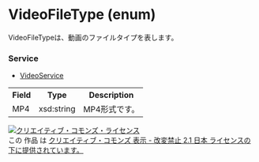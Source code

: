 # VideoFileType (enum)
VideoFileTypeは、動画のファイルタイプを表します。
### Service
+ [VideoService](../services/VideoService.md)

<table>
 <tr>
  <th>Field</th>
  <th>Type</th>
  <th>Description</th>
 <tr>
  <td>MP4</td>
  <td>xsd:string</td>
  <td>MP4形式です。</td>
 </tr>
</table>

<a rel="license" href="http://creativecommons.org/licenses/by-nd/2.1/jp/"><img alt="クリエイティブ・コモンズ・ライセンス" style="border-width:0" src="https://i.creativecommons.org/l/by-nd/2.1/jp/88x31.png" /></a><br />この 作品 は <a rel="license" href="http://creativecommons.org/licenses/by-nd/2.1/jp/">クリエイティブ・コモンズ 表示 - 改変禁止 2.1 日本 ライセンスの下に提供されています。</a>
